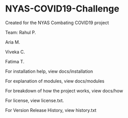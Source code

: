 # NYAS-COVID19-Challenge

Created for the NYAS Combating COVID19 project

Team:
Rahul P.

Aria M.

Viveka C.

Fatima T.

For installation help, view docs/installation

For explanation of modules, view docs/modules

For breakdown of how the project works, view docs/how

For license, view license.txt.

For Version Release History, view history.txt
